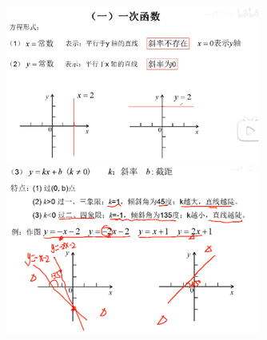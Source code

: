 ![](../../photo/Pasted%20image%2020240319180600.png)
![](../../photo/Pasted%20image%2020240319180633.png)
